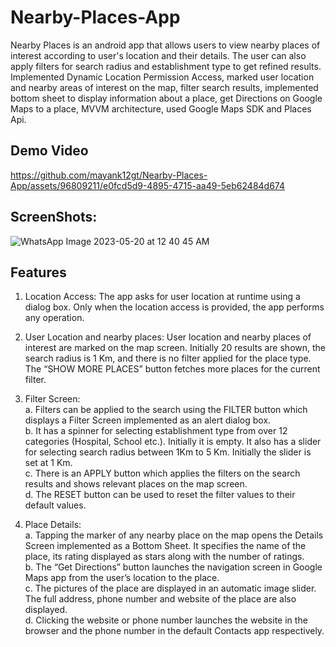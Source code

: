 # Nearby-Places-App
Nearby Places is an android app that allows users to view nearby places of interest according to user's location and their details. The user can also apply filters for search radius and establishment type to get refined results.<br>
Implemented Dynamic Location Permission Access, marked user location and nearby areas of interest on the map, filter search results, implemented bottom sheet to display information about a place, get Directions on Google Maps to a place, MVVM architecture, used Google Maps SDK and Places Api. <br>


## Demo Video



https://github.com/mayank12gt/Nearby-Places-App/assets/96809211/e0fcd5d9-4895-4715-aa49-5eb62484d674



## ScreenShots:

![WhatsApp Image 2023-05-20 at 12 40 45 AM](https://github.com/mayank12gt/Nearby-Places-App/assets/96809211/4c265a70-f4a8-446d-8160-a3e3324128d4)




## Features
 1.	Location Access: The app asks for user location at runtime using a dialog box. Only when the location access is provided, the app performs any operation.

2.	User Location and nearby places: User location and nearby places of interest are marked on the map screen. Initially 20 results are shown, the search radius is 1 Km, and there is no filter applied for the place type. The “SHOW MORE PLACES” button fetches more places for the current filter.

3.	Filter Screen:<br> 
a.	Filters can be applied to the search using the FILTER button which displays a Filter Screen implemented as an alert dialog box.<br> 
b.	It has a spinner for selecting establishment type from over 12 categories (Hospital, School etc.). Initially it is empty. It also has a slider for selecting search radius between 1Km to 5 Km. Initially the slider is set at 1 Km.<br> 
c.	There is an APPLY button which applies the filters on the search results and shows relevant places on the map screen.<br> 
d.	The RESET button can be used to reset the filter values to their default values.<br> 

4.	Place Details:<br> 
a.	Tapping the marker of any nearby place on the map opens the Details Screen implemented as a Bottom Sheet. It specifies the name of the place, its rating displayed as stars along with the number of ratings.<br> 
b.	The “Get Directions” button launches the navigation screen in Google Maps app from the user’s location to the place.<br> 
c.	The pictures of the place are displayed in an automatic image slider. The full address, phone number and website of the place are also displayed.<br> 
d.	Clicking the website or phone number launches the website in the browser and the phone number in the default Contacts app respectively.<br> 





















